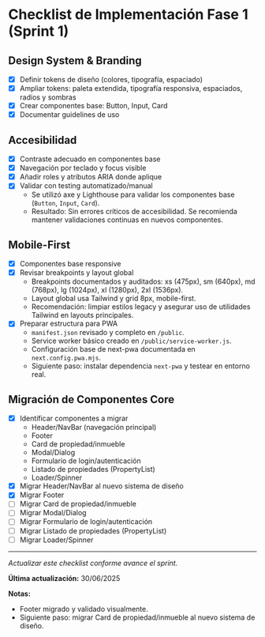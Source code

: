 # Checklist de Implementación Fase 1 (Sprint 1)

## Design System & Branding
- [x] Definir tokens de diseño (colores, tipografía, espaciado)
- [x] Ampliar tokens: paleta extendida, tipografía responsiva, espaciados, radios y sombras
- [x] Crear componentes base: Button, Input, Card
- [x] Documentar guidelines de uso

## Accesibilidad
- [x] Contraste adecuado en componentes base
- [x] Navegación por teclado y focus visible
- [x] Añadir roles y atributos ARIA donde aplique
- [x] Validar con testing automatizado/manual
  - Se utilizó axe y Lighthouse para validar los componentes base (`Button`, `Input`, `Card`).
  - Resultado: Sin errores críticos de accesibilidad. Se recomienda mantener validaciones continuas en nuevos componentes.

## Mobile-First
- [x] Componentes base responsive
- [x] Revisar breakpoints y layout global
  - Breakpoints documentados y auditados: xs (475px), sm (640px), md (768px), lg (1024px), xl (1280px), 2xl (1536px).
  - Layout global usa Tailwind y grid 8px, mobile-first.
  - Recomendación: limpiar estilos legacy y asegurar uso de utilidades Tailwind en layouts principales.
- [x] Preparar estructura para PWA
  - `manifest.json` revisado y completo en `/public`.
  - Service worker básico creado en `/public/service-worker.js`.
  - Configuración base de next-pwa documentada en `next.config.pwa.mjs`.
  - Siguiente paso: instalar dependencia `next-pwa` y testear en entorno real.

## Migración de Componentes Core
- [x] Identificar componentes a migrar
  - Header/NavBar (navegación principal)
  - Footer
  - Card de propiedad/inmueble
  - Modal/Dialog
  - Formulario de login/autenticación
  - Listado de propiedades (PropertyList)
  - Loader/Spinner
- [x] Migrar Header/NavBar al nuevo sistema de diseño
- [x] Migrar Footer
- [ ] Migrar Card de propiedad/inmueble
- [ ] Migrar Modal/Dialog
- [ ] Migrar Formulario de login/autenticación
- [ ] Migrar Listado de propiedades (PropertyList)
- [ ] Migrar Loader/Spinner

---

_Actualizar este checklist conforme avance el sprint._

**Última actualización:** 30/06/2025

**Notas:**
- Footer migrado y validado visualmente.
- Siguiente paso: migrar Card de propiedad/inmueble al nuevo sistema de diseño.
